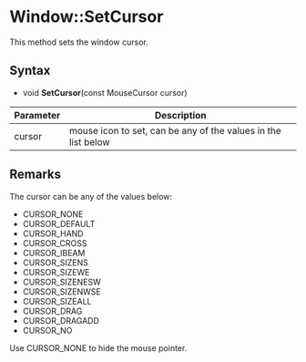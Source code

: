 # Window::SetCursor

This method sets the window cursor.

## Syntax

- void **SetCursor**(const MouseCursor cursor)

| Parameter | Description |
|---|---|
| cursor | mouse icon to set, can be any of the values in the list below |

## Remarks

The cursor can be any of the values below:

-	CURSOR_NONE
-	CURSOR_DEFAULT
-	CURSOR_HAND
-	CURSOR_CROSS
-	CURSOR_IBEAM
-	CURSOR_SIZENS
-	CURSOR_SIZEWE
-	CURSOR_SIZENESW
-	CURSOR_SIZENWSE
-	CURSOR_SIZEALL
-	CURSOR_DRAG
-	CURSOR_DRAGADD
-	CURSOR_NO

Use CURSOR_NONE to hide the mouse pointer.
